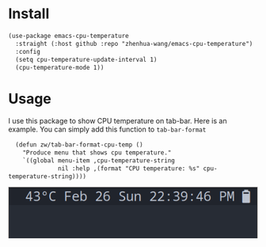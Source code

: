 # Install
```elisp
(use-package emacs-cpu-temperature
  :straight (:host github :repo "zhenhua-wang/emacs-cpu-temperature")
  :config
  (setq cpu-temperature-update-interval 1)
  (cpu-temperature-mode 1))
```

# Usage
I use this package to show CPU temperature on tab-bar. Here is an example. You can simply add this function to `tab-bar-format`
```elisp
  (defun zw/tab-bar-format-cpu-temp ()
    "Produce menu that shows cpu temperature."
    `((global menu-item ,cpu-temperature-string
              nil :help ,(format "CPU temperature: %s" cpu-temperature-string))))
```

![example](example/example.png)

